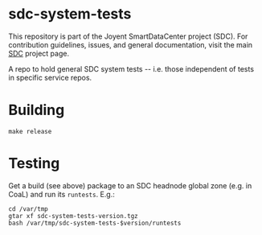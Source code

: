<!--
    This Source Code Form is subject to the terms of the Mozilla Public
    License, v. 2.0. If a copy of the MPL was not distributed with this
    file, You can obtain one at http://mozilla.org/MPL/2.0/.
-->

<!--
    Copyright (c) 2014, Joyent, Inc.
-->

# sdc-system-tests

This repository is part of the Joyent SmartDataCenter project (SDC).  For
contribution guidelines, issues, and general documentation, visit the main
[SDC](http://github.com/joyent/sdc) project page.

A repo to hold general SDC system tests -- i.e. those independent of tests
in specific service repos.


# Building

    make release


# Testing

Get a build (see above) package to an SDC headnode global zone (e.g. in CoaL)
and run its `runtests`. E.g.:

    cd /var/tmp
    gtar xf sdc-system-tests-version.tgz
    bash /var/tmp/sdc-system-tests-$version/runtests

